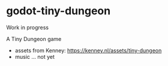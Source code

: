 # godot-tiny-dungeon

Work in progress

A Tiny Dungeon game

* assets from Kenney: https://kenney.nl/assets/tiny-dungeon
* music ... not yet
